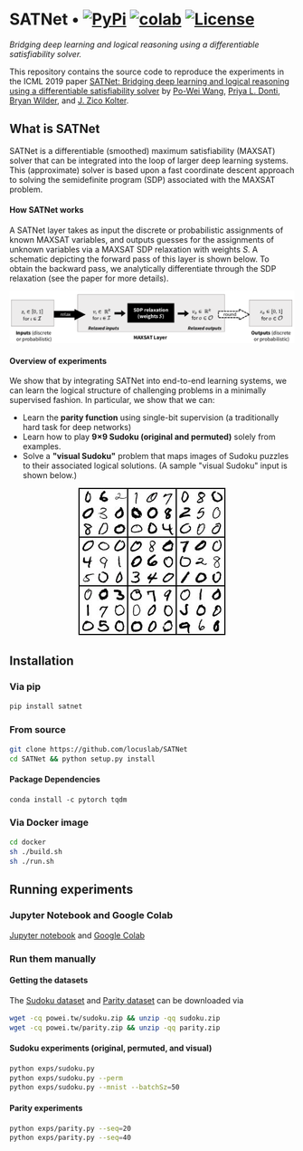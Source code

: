 # SATNet • [![PyPi][pypi-image]][pypi] [![colab][colab-image]][colab] [![License][license-image]][license] 

[license-image]: https://img.shields.io/badge/License-MIT-yellow.svg
[license]: LICENSE

[pypi-image]: https://img.shields.io/pypi/v/satnet.svg
[pypi]: https://pypi.python.org/pypi/satnet

[colab-image]: https://colab.research.google.com/assets/colab-badge.svg
[colab]: https://colab.research.google.com/drive/1dRfepPLEE8N6BBZhXz8bbLDcPnRKaOcJ#forceEdit=true&offline=true&sandboxMode=true

*Bridging deep learning and logical reasoning using a differentiable satisfiability solver.*

This repository contains the source code to reproduce the experiments in the ICML 2019 paper [SATNet: Bridging deep learning and logical reasoning using a differentiable satisfiability solver](https://icml.cc/Conferences/2019/Schedule?showEvent=3947) by [Po-Wei Wang](https://powei.tw/), [Priya L. Donti](https://priyadonti.com/), [Bryan Wilder](http://teamcore.usc.edu/people/bryanwilder/default.htm), and [J. Zico Kolter](http://zicokolter.com/).


## What is SATNet

SATNet is a differentiable (smoothed) maximum satisfiability (MAXSAT) solver that can be integrated into the loop of larger deep learning systems. This (approximate) solver is based upon a fast coordinate descent approach to solving the semidefinite program (SDP) associated with the MAXSAT problem.

#### How SATNet works

A SATNet layer takes as input the discrete or probabilistic assignments of known MAXSAT variables, and outputs guesses for the assignments of unknown variables via a MAXSAT SDP relaxation with weights *S*. A schematic depicting the forward pass of this layer is shown below. To obtain the backward pass, we analytically differentiate through the SDP relaxation (see the paper for more details).

![Forward pass](images/forward_pass.png)

#### Overview of experiments

We show that by integrating SATNet into end-to-end learning systems, we can learn the logical structure of challenging problems in a minimally supervised fashion. In particular, we show that we can:
* Learn the **parity function** using single-bit supervision (a traditionally hard task for deep networks) 
* Learn how to play **9×9 Sudoku (original and permuted)** solely from examples. 
* Solve a **"visual Sudoku"** problem that maps images of Sudoku puzzles to their associated logical solutions. (A sample "visual Sudoku" input is shown below.)

<div style="text-align:center"><img src="images/mnist_sudoku.png" /></div>
<!-- ![MNIST Sudoku](images/mnist_sudoku.png) -->


## Installation

### Via pip
```bash
pip install satnet
```


### From source
```bash
git clone https://github.com/locuslab/SATNet
cd SATNet && python setup.py install
```

#### Package Dependencies
```
conda install -c pytorch tqdm
```


### Via Docker image
```bash
cd docker
sh ./build.sh
sh ./run.sh
```

## Running experiments
### Jupyter Notebook and Google Colab
[Jupyter notebook](https://github.com/locuslab/SATNet/blob/master/notebooks/Learning%20and%20Solving%20Sudoku%20via%20SATNet.ipynb)
and [Google Colab](https://colab.research.google.com/drive/1dRfepPLEE8N6BBZhXz8bbLDcPnRKaOcJ#forceEdit=true&offline=true&sandboxMode=true)

### Run them manually

#### Getting the datasets
The [Sudoku dataset](https://powei.tw/sudoku.zip) and [Parity dataset](https://powei.tw/parity.zip) can be downloaded via

```bash
wget -cq powei.tw/sudoku.zip && unzip -qq sudoku.zip
wget -cq powei.tw/parity.zip && unzip -qq parity.zip
```
#### Sudoku experiments (original, permuted, and visual)
```bash
python exps/sudoku.py
python exps/sudoku.py --perm
python exps/sudoku.py --mnist --batchSz=50
```

#### Parity experiments
```bash
python exps/parity.py --seq=20
python exps/parity.py --seq=40
```
